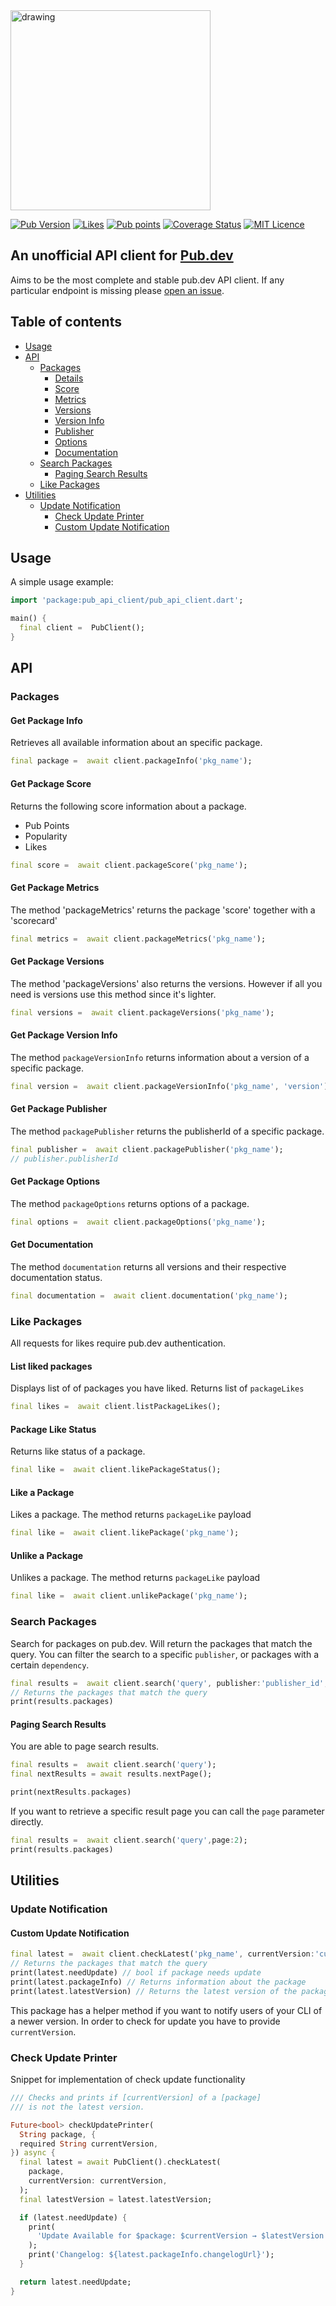 <img src="https://github.com/leoafarias/pub_api_client/blob/main/assets/logo.png?raw=true" alt="drawing" width="320"/>

[![Pub Version](https://img.shields.io/pub/v/pub_api_client?label=version&style=flat-square)](https://pub.dev/packages/pub_api_client/changelog) [![Likes](https://badges.bar/pub_api_client/likes)](https://pub.dev/packages/pub_api_client/score)
[![Pub points](https://badges.bar/pub_api_client/pub%20points)](https://pub.dev/packages/pub_api_client/score) [![Coverage Status](https://coveralls.io/repos/github/leoafarias/pub_api_client/badge.svg?branch=main)](https://coveralls.io/github/leoafarias/pub_api_client?branch=main) [![MIT Licence](https://img.shields.io/github/license/leoafarias/pub_api_client?style=flat-square&longCache=true)](https://opensource.org/licenses/mit-license.php)

## An unofficial API client for [Pub.dev](https://www.pub.dev)

Aims to be the most complete and stable pub.dev API client. If any particular endpoint is missing please [open an issue](https://github.com/leoafarias/pub_api_client/issues).

## Table of contents

- [Usage](#usage)
- [API](#api)
  - [Packages](#packages)
    - [Details](#get-package-info)
    - [Score](#get-package-score)
    - [Metrics](#get-package-metrics)
    - [Versions](#get-package-versions)
    - [Version Info](#get-package-version-info)
    - [Publisher](#get-package-publisher)
    - [Options](#get-package-options)
    - [Documentation](#get-documentation)
  - [Search Packages](#search-packages)
    - [Paging Search Results](#paging-search-results)
  - [Like Packages](#like-packages)
- [Utilities](#utilities)
  - [Update Notification](#update-notification)
    - [Check Update Printer](#check-update-printer)
    - [Custom Update Notification](#custom-update-notification)

## Usage

A simple usage example:

```dart
import 'package:pub_api_client/pub_api_client.dart';

main() {
  final client =  PubClient();
}
```

## API

### Packages

#### Get Package Info

Retrieves all available information about an specific package.

```dart
final package =  await client.packageInfo('pkg_name');
```

#### Get Package Score

Returns the following score information about a package.

- Pub Points
- Popularity
- Likes

```dart
final score =  await client.packageScore('pkg_name');
```

#### Get Package Metrics

The method 'packageMetrics' returns the package 'score' together with a 'scorecard'

```dart
final metrics =  await client.packageMetrics('pkg_name');
```

#### Get Package Versions

The method 'packageVersions' also returns the versions. However if all you need is versions use this method since it's lighter.

```dart
final versions =  await client.packageVersions('pkg_name');
```

#### Get Package Version Info

The method `packageVersionInfo` returns information about a version of a specific package.

```dart
final version =  await client.packageVersionInfo('pkg_name', 'version');
```

#### Get Package Publisher

The method `packagePublisher` returns the publisherId of a specific package.

```dart
final publisher =  await client.packagePublisher('pkg_name');
// publisher.publisherId
```

#### Get Package Options

The method `packageOptions` returns options of a package.

```dart
final options =  await client.packageOptions('pkg_name');
```

#### Get Documentation

The method `documentation` returns all versions and their respective documentation status.

```dart
final documentation =  await client.documentation('pkg_name');

```

### Like Packages

All requests for likes require pub.dev authentication.

#### List liked packages

Displays list of of packages you have liked. Returns list of `packageLikes`

```dart
final likes =  await client.listPackageLikes();
```

#### Package Like Status

Returns like status of a package.

```dart
final like =  await client.likePackageStatus();
```

#### Like a Package

Likes a package. The method returns `packageLike` payload

```dart
final like =  await client.likePackage('pkg_name');
```

#### Unlike a Package

Unlikes a package. The method returns `packageLike` payload

```dart
final like =  await client.unlikePackage('pkg_name');
```

### Search Packages

Search for packages on pub.dev. Will return the packages that match the query. You can filter the search to a specific `publisher`, or packages with a certain `dependency`.

```dart
final results =  await client.search('query', publisher:'publisher_id', dependency:'dependency_name');
// Returns the packages that match the query
print(results.packages)
```

#### Paging Search Results

You are able to page search results.

```dart
final results =  await client.search('query');
final nextResults = await results.nextPage();

print(nextResults.packages)
```

If you want to retrieve a specific result page you can call the `page` parameter directly.

```dart
final results =  await client.search('query',page:2);
print(results.packages)
```

## Utilities

### Update Notification

#### Custom Update Notification

```dart
final latest =  await client.checkLatest('pkg_name', currentVersion:'current_version');
// Returns the packages that match the query
print(latest.needUpdate) // bool if package needs update
print(latest.packageInfo) // Returns information about the package
print(latest.latestVersion) // Returns the latest version of the package.
```

This package has a helper method if you want to notify users of your CLI of a newer version. In order to check for update you have to provide `currentVersion`.

### Check Update Printer

Snippet for implementation of check update functionality

```dart
/// Checks and prints if [currentVersion] of a [package]
/// is not the latest version.

Future<bool> checkUpdatePrinter(
  String package, {
  required String currentVersion,
}) async {
  final latest = await PubClient().checkLatest(
    package,
    currentVersion: currentVersion,
  );
  final latestVersion = latest.latestVersion;

  if (latest.needUpdate) {
    print(
      'Update Available for $package: $currentVersion → $latestVersion',
    );
    print('Changelog: ${latest.packageInfo.changelogUrl}');
  }

  return latest.needUpdate;
}


```
